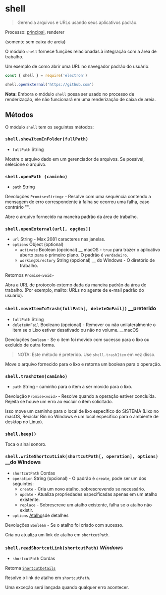 # shell

> Gerencia arquivos e URLs usando seus aplicativos padrão.

Processo: [principal](../glossary.md#main-process),</a> renderer

(somente sem caixa de areia)</p> 

O módulo `shell` fornece funções relacionadas à integração com a área de trabalho.

Um exemplo de como abrir uma URL no navegador padrão do usuário:



```javascript
const { shell } = require('electron')

shell.openExternal('https://github.com')
```


**Nota:** Embora o módulo `shell` possa ser usado no processo de renderização, ele não funcionará em uma renderização de caixa de areia.



## Métodos

O módulo `shell` tem os seguintes métodos:



### `shell.showItemInFolder(fullPath)`

* `fullPath` String

Mostre o arquivo dado em um gerenciador de arquivos. Se possível, selecione o arquivo.



### `shell.openPath (caminho)`

* `path` String

Devoluções `Promise<String>` - Resolve com uma sequência contendo a mensagem de erro correspondente à falha se ocorreu uma falha, caso contrário "".

Abre o arquivo fornecido na maneira padrão da área de trabalho.



### `shell.openExternal(url[, opções])`

* `url` String - Max 2081 caracteres nas janelas.
* `options` Object (optional) 
    * `activate` Boolean (opcional) __ macOS - `true` para trazer o aplicativo aberto para o primeiro plano. O padrão é `verdadeiro`.
  * `workingDirectory` String (opcional) __ do Windows - O diretório de trabalho.

Retornos `Promise<void>`

Abra a URL de protocolo externo dada da maneira padrão da área de trabalho. (Por exemplo, mailto: URLs no agente de e-mail padrão do usuário).



### `shell.moveItemToTrash(fullPath[, deleteOnFail])` __preterido

* `fullPath` String
* `deleteOnFail` Booleano (opcional) - Remover ou não unilateralmente o item se o Lixo estiver desativado ou não no volume. __macOS

Devoluções `Boolean` - Se o item foi movido com sucesso para o lixo ou excluído de outra forma.



> NOTA: Este método é preterido. Use `shell.trashItem` em vez disso.

Move o arquivo fornecido para o lixo e retorna um boolean para o operação.



### `shell.trashItem(caminho)`

* `path` String - caminho para o item a ser movido para o lixo.

Devolução `Promise<void>` - Resolve quando a operação estiver concluída. Rejeita se houve um erro ao excluir o item solicitado.

Isso move um caminho para o local de lixo específico do SISTEMA (Lixo no macOS, Reciclar Bin no Windows e um local específico para o ambiente de desktop no Linux).



### `shell.beep()`

Toca o sinal sonoro.



### `shell.writeShortcutLink(shortcutPath[, operation], options)` __do Windows

* `shortcutPath` Cordas
* `operation` String (opcional) - O padrão é `create`, pode ser um dos seguintes: 
    * `create` - Cria um novo atalho, sobrescrevendo se necessário.
  * `update` - Atualiza propriedades especificadas apenas em um atalho existente.
  * `replace` - Sobrescreve um atalho existente, falha se o atalho não existir.
* `options` [Atalho](structures/shortcut-details.md)sde detalhes

Devoluções `Boolean` - Se o atalho foi criado com sucesso.

Cria ou atualiza um link de atalho em `shortcutPath`.



### `shell.readShortcutLink(shortcutPath)` _Windows_

* `shortcutPath` Cordas

Retorna [`ShortcutDetails`](structures/shortcut-details.md)

Resolve o link de atalho em `shortcutPath`.

Uma exceção será lançada quando qualquer erro acontecer.
